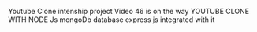 Youtube Clone intenship project
Video 46 is on the way
YOUTUBE CLONE WITH NODE Js
mongoDb database
express js integrated with it